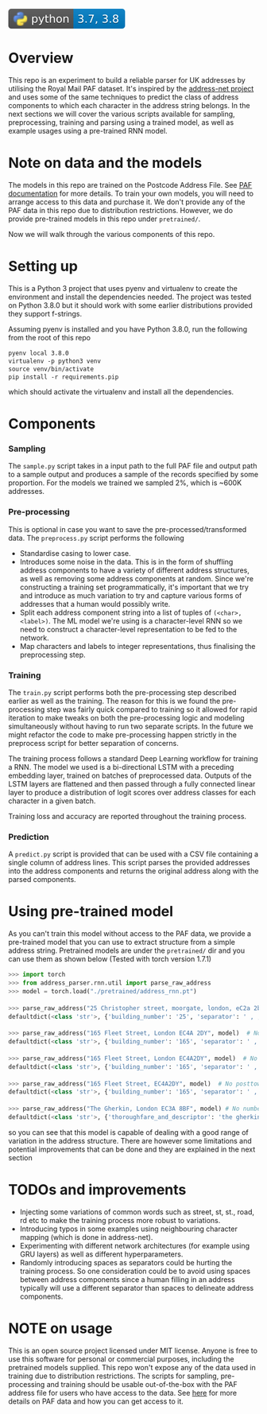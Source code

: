 ![Python](python-badge.svg "Python")

# Overview

This repo is an experiment to build a reliable parser for UK addresses by utilising the Royal Mail PAF dataset.
It's inspired by the [address-net project](https://github.com/jasonrig/address-net) and uses some of the same
techniques to predict the class of address components to which each character in the address
string belongs. In the next sections we will cover the various scripts available for sampling, preprocessing,
training and parsing using a trained model, as well as example usages using a pre-trained RNN model.

# Note on data and the models

The models in this repo are trained on the Postcode Address File. See [PAF documentation](https://www.poweredbypaf.com/product/paf/)
for more details. To train your own models, you will need to arrange access to this data and purchase it. We don't provide
any of the PAF data in this repo due to distribution restrictions. However, we do provide pre-trained models in this repo
under `pretrained/`.

Now we will walk through the various components of this repo.

# Setting up

This is a Python 3 project that uses pyenv and virtualenv to create the environment and install the dependencies needed.
The project was tested on Python 3.8.0 but it should work with some earlier distributions provided they support f-strings.

Assuming pyenv is installed and you have Python 3.8.0, run the following from the root of this repo

```console
pyenv local 3.8.0
virtualenv -p python3 venv
source venv/bin/activate
pip install -r requirements.pip
```

which should activate the virtualenv and install all the dependencies.

# Components

### Sampling

The `sample.py` script takes in a input path to the full PAF file and output path to a sample output and produces
a sample of the records specified by some proportion. For the models we trained we sampled 2%, which is ~600K addresses.

### Pre-processing

This is optional in case you want to save the pre-processed/transformed data. The `preprocess.py` script performs the following

- Standardise casing to lower case.
- Introduces some noise in the data. This is in the form of shuffling address components to have a variety of different
address structures, as well as removing some address components at random. Since we're constructing a training set programmatically,
it's important that we try and introduce as much variation to try and capture various forms of addresses that a human would
possibly write.
- Split each address component string into a list of tuples of `(<char>, <label>)`. The ML model we're using is a character-level
RNN so we need to construct a character-level representation to be fed to the network.
- Map characters and labels to integer representations, thus finalising the preprocessing step.

### Training

The `train.py` script performs both the pre-processing step described earlier as well as the training. The reason for this is
we found the pre-processing step was fairly quick compared to training so it allowed for rapid iteration to make tweaks on both
the pre-processing logic and modeling simultaneously without having to run two separate scripts. In the future we might refactor
the code to make pre-processing happen strictly in the preprocess script for better separation of concerns.

The training process follows a standard Deep Learning workflow for training a RNN. The model we used is a bi-directional
LSTM with a preceding embedding layer, trained on batches of preprocessed data. Outputs of the LSTM layers are flattened and then
passed through a fully connected linear layer to produce a distribution of logit scores over address classes for each character in a given batch.

Training loss and accuracy are reported throughout the training process.

### Prediction

A `predict.py` script is provided that can be used with a CSV file containing a single column of address lines. This script
parses the provided addresses into the address components and returns the original address along with the parsed components.

# Using pre-trained model

As you can't train this model without access to the PAF data, we provide a pre-trained model that you can use to extract
structure from a simple address string. Pretrained models are under the `pretrained/` dir and you can use them as shown below
(Tested with torch version 1.7.1)

```python
>>> import torch
>>> from address_parser.rnn.util import parse_raw_address
>>> model = torch.load("./pretrained/address_rnn.pt")

>>> parse_raw_address("25 Christopher street, moorgate, london, eC2a 2bs, uk", model)
defaultdict(<class 'str'>, {'building_number': '25', 'separator': ' , , , ,', 'thoroughfare_and_descriptor': 'christopher street', 'dependent_locality': 'moorgate', 'posttown': 'london', 'postcode': 'ec2a 2bs'})

>>> parse_raw_address("165 Fleet Street, London EC4A 2DY", model)  # No country
defaultdict(<class 'str'>, {'building_number': '165', 'separator': ' ,  ', 'thoroughfare_and_descriptor': 'fleet street', 'posttown': 'london', 'postcode': 'ec4a 2dy', 'padding': '|||||||||||||||||'})

>>> parse_raw_address("165 Fleet Street, London EC4A2DY", model)  # No space in postcode
defaultdict(<class 'str'>, {'building_number': '165', 'separator': ' ,  ', 'thoroughfare_and_descriptor': 'fleet street', 'posttown': 'london', 'postcode': 'ec4a2dy', 'padding': '||||||||||||||||||'})

>>> parse_raw_address("165 Fleet Street, EC4A2DY", model)  # No posttown
defaultdict(<class 'str'>, {'building_number': '165', 'separator': ' , ', 'thoroughfare_and_descriptor': 'fleet street', 'postcode': 'ec4a2dy', 'padding': '|||||||||||||||||||||||||'})

>>> parse_raw_address("The Gherkin, London EC3A 8BF", model) # No number or street name 
defaultdict(<class 'str'>, {'thoroughfare_and_descriptor': 'the gherkin', 'separator': ',  ', 'posttown': 'london', 'postcode': 'ec3a 8bf', 'padding': '||||||||||||||||||||||'})
```

so you can see that this model is capable of dealing with a good range of variation in the address structure. There are however
some limitations and potential improvements that can be done and they are explained in the next section

# TODOs and improvements

- Injecting some variations of common words such as street, st, st., road, rd etc to make the training process more robust
to variations.
- Introducing typos in some examples using neighbouring character mapping (which is done in address-net).
- Experimenting with different network architectures (for example using GRU layers) as well as different hyperparameters.
- Randomly introducing spaces as separators could be hurting the training process. So one consideration could be to avoid using
spaces between address components since a human filling in an address typically will use a different separator than spaces
to delineate address components.


# NOTE on usage

This is an open source project licensed under MIT license. Anyone is free to use this software for personal or commercial purposes,
including the pretrained models supplied. This repo won't expose any of the data used in training due to distribution restrictions.
The scripts for sampling, pre-processing and training should be usable out-of-the-box with the PAF address file for users who have
access to the data. See [here](https://www.poweredbypaf.com/product/paf/) for more details on PAF data and how you can
get access to it.
